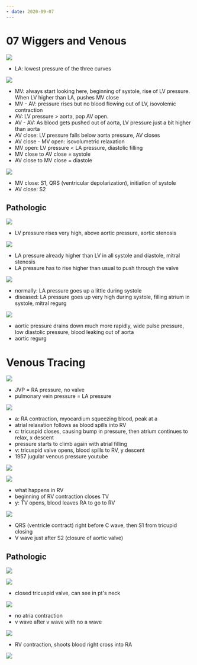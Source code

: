 ```yaml
---
- date: 2020-09-07
---
```


# 07 Wiggers and Venous

<!-- Wigger's diagram, normal -->

![](https://photos.thisispiggy.com/file/wikiFiles/kTgzrmh.jpg)

- LA: lowest pressure of the three curves

![](https://photos.thisispiggy.com/file/wikiFiles/ZoGLbLN.jpg)

- MV: always start looking here, beginning of systole, rise of LV pressure. When LV higher than LA, pushes MV close
- MV - AV: pressure rises but no blood flowing out of LV, isovolemic contraction
- AV: LV pressure > aorta, pop AV open.
- AV - AV: As blood gets pushed out of aorta, LV pressure just a bit higher than aorta
- AV close: LV pressure falls below aorta pressure, AV closes
- AV close - MV open: isovolumetric relaxation
- MV open: LV pressure < LA pressure, diastolic filling
- MV close to AV close = systole
- AV close to MV close = diastole

![](https://photos.thisispiggy.com/file/wikiFiles/axIhLg2.jpg)

- MV close: S1, QRS (ventricular depolarization), initiation of systole
- AV close: S2

## Pathologic

<!-- Wigger's diagram, aortic stenosis -->

![](https://photos.thisispiggy.com/file/wikiFiles/obMDsEa.jpg)

- LV pressure rises very high, above aortic pressure, aortic stenosis

<!-- Wigger's diagram mitral stenosis -->

![](https://photos.thisispiggy.com/file/wikiFiles/JKOz7kY.jpg)

- LA pressure already higher than LV in all systole and diastole, mitral stenosis
- LA pressure has to rise higher than usual to push through the valve

<!-- Wigger's diagram, mitral regurg -->

![](https://photos.thisispiggy.com/file/wikiFiles/ZMWy36F.jpg)

- normally: LA pressure goes up a little during systole
- diseased: LA pressure goes up very high during systole, filling atrium in systole, mitral regurg

<!-- Wigger's diagram aortic regurg -->

![](https://photos.thisispiggy.com/file/wikiFiles/ykJiHNE.jpg)

- aortic pressure drains down much more rapidly, wide pulse pressure, low diastolic pressure, blood leaking out of aorta
- aortic regurg

# Venous Tracing

<!-- Venous tracing normal, TV open and close when, RV filling and contraction when. Corrsponding Wigger's diagram -->

![](https://photos.thisispiggy.com/file/wikiFiles/zGe41dd.jpg)

- JVP = RA pressure, no valve
- pulmonary vein pressure = LA pressure

![](https://photos.thisispiggy.com/file/wikiFiles/CYPpLt9.jpg)

- a: RA contraction, myocardium squeezing blood, peak at a
- atrial relaxation follows as blood spills into RV
- c: tricuspid closes, causing bump in pressure, then atrium continues to relax, x descent
- pressure starts to climb again with atrial filling
- v: tricuspid valve opens, blood spills to RV, y descent
- 1957 jugular venous pressure youtube

![](https://photos.thisispiggy.com/file/wikiFiles/emLId91.jpg)

![](https://photos.thisispiggy.com/file/wikiFiles/V3kiT9a.jpg)

- what happens in RV
- beginning of RV contraction closes TV
- y: TV opens, blood leaves RA to go to RV

![](https://photos.thisispiggy.com/file/wikiFiles/VoUKnzS.jpg)

- QRS (ventricle contract) right before C wave, then S1 from tricupid closing
- V wave just after S2 (closure of aortic valve)

## Pathologic

<!-- pathologic venous tracing curves -->

![](https://photos.thisispiggy.com/file/wikiFiles/LLmd808.jpg)

![](https://photos.thisispiggy.com/file/wikiFiles/2cLzrdL.jpg)

- closed tricuspid valve, can see in pt's neck

![](https://photos.thisispiggy.com/file/wikiFiles/aeb27Sx.jpg)

- no atria contraction
- v wave after v wave with no a wave

![](https://photos.thisispiggy.com/file/wikiFiles/ngjfyvD.jpg)

- RV contraction, shoots blood right cross into RA

![](https://photos.thisispiggy.com/file/wikiFiles/7VJJwpK.jpg)
